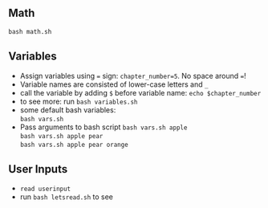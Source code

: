 ## Math
`bash math.sh`

## Variables
* Assign variables using `=` sign: `chapter_number=5`. No space around `=`!
* Variable names are consisted of lower-case letters and `_`
* call the variable by adding `$` before variable name: `echo $chapter_number`
* to see more: run `bash variables.sh`
* some default bash variables: <br>
`bash vars.sh` <br>
* Pass arguments to bash script
`bash vars.sh apple` <br>
`bash vars.sh apple pear` <br>
`bash vars.sh apple pear orange`

## User Inputs
* `read userinput`
* run `bash letsread.sh` to see 
